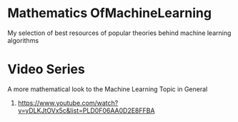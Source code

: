 # Mathematics OfMachineLearning
My selection of best resources of popular theories behind machine learning algorithms

# Video Series

A more mathematical look to the Machine Learning Topic in General

1) https://www.youtube.com/watch?v=yDLKJtOVx5c&list=PLD0F06AA0D2E8FFBA
